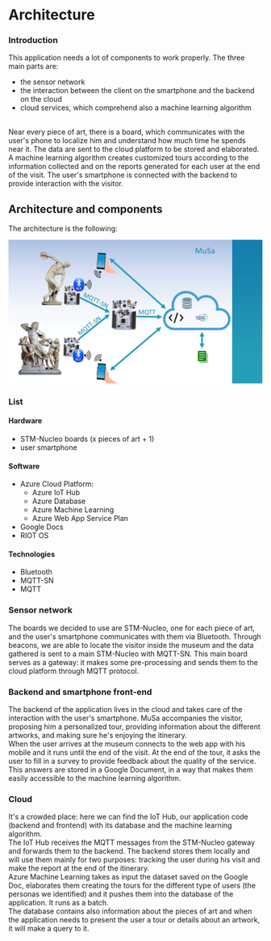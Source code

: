 # Architecture

### Introduction

This application needs a lot of components to work properly. The three main parts are:<br/>
- the sensor network<br/>
- the interaction between the client on the smartphone and the backend on the cloud<br/>
- cloud services, which comprehend also a machine learning algorithm<br/>
<br/>
Near every piece of art, there is a board, which communicates with the user's phone to localize him and understand how much time he spends near it. The data are sent to the cloud platform to be stored and elaborated. A machine learning algorithm creates customized tours according to the
information collected and on the reports generated for each user at the end of the visit. The user's smartphone is connected with the backend to
provide interaction with the visitor.<br/>

## Architecture and components

The architecture is the following:<br/>

![image](src/architecture/architecture.png)

### List
#### Hardware
- STM-Nucleo boards (x pieces of art + 1)<br/>
- user smartphone<br/>

#### Software
- Azure Cloud Platform:<br/>
  - Azure IoT Hub<br/>
  - Azure Database<br/>
  - Azure Machine Learning<br/>
  - Azure Web App Service Plan<br/>
- Google Docs<br/>
- RIOT OS

#### Technologies
- Bluetooth<br/>
- MQTT-SN<br/>
- MQTT<br/>

### Sensor network

The boards we decided to use are STM-Nucleo, one for each piece of art, and the user's smartphone communicates with them via Bluetooth.
Through beacons, we are able to locate the visitor inside the museum and the data gathered is sent to a main STM-Nucleo with MQTT-SN. This main board serves as a gateway: it makes some pre-processing and sends them to the cloud platform through MQTT protocol.<br/>  

### Backend and smartphone front-end

The backend of the application lives in the cloud and takes care of the interaction with the user's smartphone. MuSa accompanies the visitor,
proposing him a personalized tour, providing information about the different artworks, and making sure he's enjoying the itinerary.<br/>
When the user arrives at the museum connects to the web app with his mobile and it runs until the end of the visit. At the end of the tour, it asks the user to fill in a survey to provide feedback about the quality of the service. This answers are stored in a Google Document, in a way that makes them easily accessible to the machine learning algorithm.<br/>

### Cloud

It's a crowded place: here we can find the IoT Hub, our application code (backend and frontend) with its database and the machine learning algorithm.<br/>
The IoT Hub receives the MQTT messages from the STM-Nucleo gateway and forwards them to the backend. The backend stores them locally and will use them mainly for two purposes: tracking the user during his visit and make the report at the end of the itinerary.<br/>
Azure Machine Learning takes as input the dataset saved on the Google Doc, elaborates them creating the tours for the different type of users (the personas we identified) and it pushes them into the database of the application. It runs as a batch.<br/>
The database contains also information about the pieces of art and when the application needs to present the user a tour or details about an
artwork, it will make a query to it.<br/>
